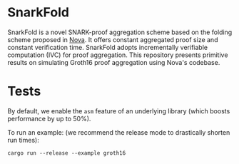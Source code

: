 # SnarkFold

SnarkFold is a novel SNARK-proof aggregation scheme based on the folding scheme proposed in [Nova](https://par.nsf.gov/servlets/purl/10440508). It offers constant aggregated proof size and constant verification time. SnarkFold adopts incrementally verifiable computation (IVC) for proof aggregation. This repository presents primitive results on simulating Groth16 proof aggregation using Nova's codebase.


# Tests 
By default, we enable the `asm` feature of an underlying library (which boosts performance by up to 50\%).

To run an example: (we recommend the release mode to drastically shorten run times):
```text
cargo run --release --example groth16
```
